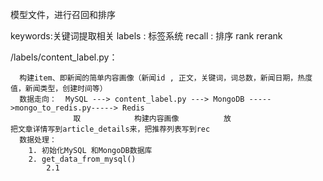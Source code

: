 模型文件，进行召回和排序

keywords:关键词提取相关
labels : 标签系统
recall : 排序
rank
rerank



/labels/content_label.py：

      构建item、即新闻的简单内容画像（新闻id , 正文，关键词，词总数，新闻日期，热度值，新闻类型，创建时间等）
      数据走向：  MySQL ---> content_label.py ---> MongoDB ----->mongo_to_redis.py-----> Redis
                  取            构建内容画像          放                       把文章详情写到article_details来，把推荐列表写到rec
      数据处理：
        1. 初始化MySQL 和MongoDB数据库
        2. get_data_from_mysql()
            2.1    